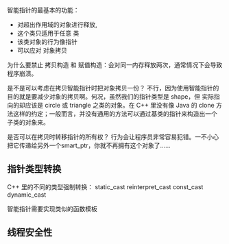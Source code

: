 智能指针的最基本的功能：

  - 对超出作用域的对象进行释放,
  - 这个类只适用于任意 类
  - 该类对象的行为像指针
  - 可以应对 对象拷贝


为什么要禁止 拷贝构造 和 赋值构造：会对同一内存释放两次，通常情况下会导致程序崩溃。

是不是可以考虑在拷贝智能指针时把对象拷贝一份？
不行，因为使用智能指针的目的就是要减少对象的拷贝啊。何况，虽然我们的指针类型是 shape，但
实际指向的却应该是 circle 或 triangle 之类的对象。在 C++ 里没有像 Java 的
clone 方法这样的约定；一般而言，并没有通用的方法可以通过基类的指针来构造出一个
子类的对象来。

是否可以在拷贝时转移指针的所有权？
行为会让程序员非常容易犯错。一不小心把它传递给另外一个smart_ptr，你就不再拥有这个对象了……


## 指针类型转换
C++ 里的不同的类型强制转换：
static_cast
reinterpret_cast
const_cast
dynamic_cast

智能指针需要实现类似的函数模板


## 线程安全性